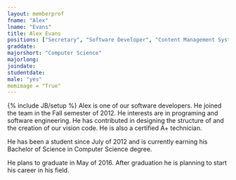 ```yaml
---
layout: memberprof
fname: "Alex"
lname: "Evans"
title: Alex Evans
positions: ["Secretary", "Software Developer", "Content Management System Researcher"]
graddate: 
majorshort: "Computer Science"
majorlong: 
joindate: 
studentdate: 
male: "yes"
memimage = "True"
---
```

{% include JB/setup %}
Alex is one of our software developers. He joined the team in the Fall semester of 2012. He interests are in programing and software engineering. He has contributed in designing the structure of and the creation of our vision code. He is also a certified A+ technician.

He has been a student since July of 2012 and is currently earning his Bachelor of Science in Computer Science degree.

He plans to graduate in May of 2016. After graduation he is planning to start his career in his field.
